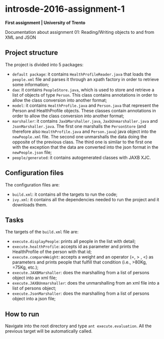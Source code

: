 # introsde-2016-assignment-1
**First assignment | University of Trento**

Documentation about assignment 01: Reading/Writing objects to and from XML and JSON

## Project structure
The project is divided into 5 packages:

* ```default package```: it contains ```HealthProfileReader.java``` that loads the ```people.xml``` file and parses it through an xpath factory in order to retrieve some information;
* ```dao```: it contains ```PeopleStore.java```, which is used to store and retrieve a list of objects of type ```Person```. This class contains annotations in order to allow the class conversion into another format;
* ```model```: it contains ```HealthProfile.java``` and ```Person.java``` that represent the Person and HealthProfile objects. These classes contain annotations in order to allow the class conversion into another format;
* ```marshaller```: it contains ```JaxbMarshaller.java```, ```JaxbUnmarshaller.java``` and ```JsonMarshaller.java```. The first one marshalls the ```PersonStore``` (and therefore also ```HealthProfile.java``` and ```Person.java```) java object into the ```newPeople.xml``` file. The second one unmarshalls the data doing the opposite of the previous class. The third one is similar to the first one with the exception that the data are converted into the json format in the ```newPeople.json``` file;
* ```people/generated```: it contains autogenerated classes with JAXB XJC.

## Configuration files

The configuration files are:

* ```build.xml```: it contains all the targets to run the code;
* ```ivy.xml```: it contains all the dependencies needed to run the project and it downloads them.

## Tasks

The targets of the ```build.xml``` file are:

* ```execute.displayPeople```: prints all people in the list with detail;
* ```execute.healthProfile```: accepts id as parameter and prints the HealthProfile of the person with that id;
* ```execute.compareWeight```: accepts a weight and an operator (=, > , <) as parameters and prints people that fulfill that condition (i.e., >80Kg, =75Kg, etc.);
* ```execute.JAXBMarshaller```: does the marshalling from a list of persons object into an xml file;
* ```execute.JAXBUnmarshaller```: does the unmarshalling from an xml file into a list of persons object;
* ```execute.JsonMarshaller```: does the marshalling from a list of persons object into a json file;
 

## How to run

Navigate into the root directory and type ```ant execute.evaluation```. All the previous target will be automatically called.

